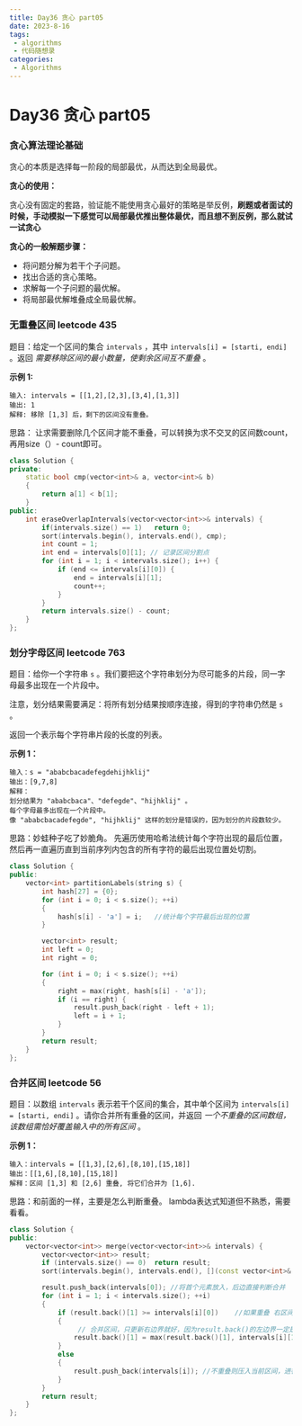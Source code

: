 ```yaml
---
title: Day36 贪心 part05
date: 2023-8-16
tags:
 - algorithms
 - 代码随想录
categories:
 - Algorithms
---
```

#  Day36 贪心 part05

### 贪心算法理论基础

贪心的本质是选择每一阶段的局部最优，从而达到全局最优。

**贪心的使用：** 

贪心没有固定的套路，验证能不能使用贪心最好的策略是举反例，**刷题或者面试的时候，手动模拟一下感觉可以局部最优推出整体最优，而且想不到反例，那么就试一试贪心**

**贪心的一般解题步骤：**

- 将问题分解为若干个子问题。
- 找出合适的贪心策略。
- 求解每一个子问题的最优解。
- 将局部最优解堆叠成全局最优解。

### 无重叠区间 leetcode 435

题目：给定一个区间的集合 `intervals` ，其中 `intervals[i] = [starti, endi]` 。返回 *需要移除区间的最小数量，使剩余区间互不重叠* 。

**示例 1:**

```
输入: intervals = [[1,2],[2,3],[3,4],[1,3]]
输出: 1
解释: 移除 [1,3] 后，剩下的区间没有重叠。
```

思路： 让求需要删除几个区间才能不重叠，可以转换为求不交叉的区间数count，再用size（）- count即可。

```C++
class Solution {
private:
    static bool cmp(vector<int>& a, vector<int>& b)
    {
        return a[1] < b[1];
    }
public:
    int eraseOverlapIntervals(vector<vector<int>>& intervals) {
        if(intervals.size() == 1)   return 0;
        sort(intervals.begin(), intervals.end(), cmp);
        int count = 1; 
        int end = intervals[0][1]; // 记录区间分割点
        for (int i = 1; i < intervals.size(); i++) {
            if (end <= intervals[i][0]) {
                end = intervals[i][1];
                count++;
            }
        }
        return intervals.size() - count;
    }
};

```

### 划分字母区间 leetcode 763

题目：给你一个字符串 `s` 。我们要把这个字符串划分为尽可能多的片段，同一字母最多出现在一个片段中。

注意，划分结果需要满足：将所有划分结果按顺序连接，得到的字符串仍然是 `s` 。

返回一个表示每个字符串片段的长度的列表。

**示例 1：**

```
输入：s = "ababcbacadefegdehijhklij"
输出：[9,7,8]
解释：
划分结果为 "ababcbaca"、"defegde"、"hijhklij" 。
每个字母最多出现在一个片段中。
像 "ababcbacadefegde", "hijhklij" 这样的划分是错误的，因为划分的片段数较少。 
```

思路：妙蛙种子吃了妙脆角。 先遍历使用哈希法统计每个字符出现的最后位置，然后再一直遍历直到当前序列内包含的所有字符的最后出现位置处切割。

```C++
class Solution {
public:
    vector<int> partitionLabels(string s) {
        int hash[27] = {0};
        for (int i = 0; i < s.size(); ++i)
        {
            hash[s[i] - 'a'] = i;   //统计每个字符最后出现的位置
        }

        vector<int> result;
        int left = 0;
        int right = 0;

        for (int i = 0; i < s.size(); ++i)
        {
            right = max(right, hash[s[i] - 'a']);
            if (i == right) {
                result.push_back(right - left + 1);
                left = i + 1;
            }
        }
        return result;
    }
};
```

### 合并区间 leetcode 56

题目：以数组 `intervals` 表示若干个区间的集合，其中单个区间为 `intervals[i] = [starti, endi]` 。请你合并所有重叠的区间，并返回 *一个不重叠的区间数组，该数组需恰好覆盖输入中的所有区间* 。

**示例 1：**

```
输入：intervals = [[1,3],[2,6],[8,10],[15,18]]
输出：[[1,6],[8,10],[15,18]]
解释：区间 [1,3] 和 [2,6] 重叠, 将它们合并为 [1,6].
```

思路：和前面的一样，主要是怎么判断重叠。 lambda表达式知道但不熟悉，需要看看。

```C++
class Solution {
public:
    vector<vector<int>> merge(vector<vector<int>>& intervals) {
        vector<vector<int>> result;
        if (intervals.size() == 0)  return result;
        sort(intervals.begin(), intervals.end(), [](const vector<int>& a, const vector<int>& b){return a[0] < b[0];}); //lambda表达式法。

        result.push_back(intervals[0]); //将首个元素放入，后边直接判断合并
        for (int i = 1; i < intervals.size(); ++i)
        {
            if (result.back()[1] >= intervals[i][0])    //如果重叠 右区间大于左区间
            {
                 // 合并区间，只更新右边界就好，因为result.back()的左边界一定是最小值（左边界排序的）
                result.back()[1] = max(result.back()[1], intervals[i][1]);
            }
            else
            {
                result.push_back(intervals[i]); //不重叠则压入当前区间，进行下一次循环判断
            }
        }
        return result;
    }
};
```

